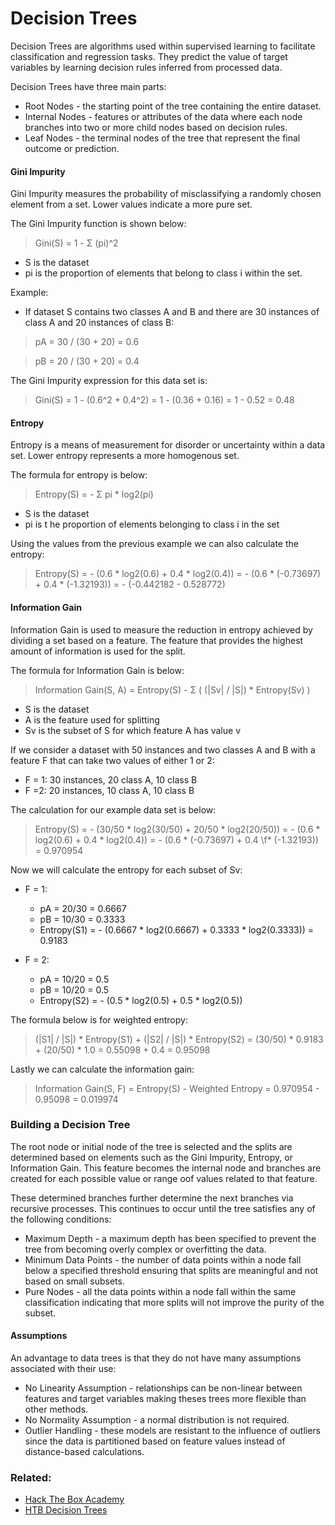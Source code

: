 # Decision Trees

Decision Trees are algorithms used within supervised learning to facilitate classification and regression tasks. They predict the value of target variables by learning decision rules inferred from processed data.

Decision Trees have three main parts:

- Root Nodes - the starting point of the tree containing the entire dataset.
- Internal Nodes - features or attributes of the data where each node branches into two or more child nodes based on decision rules.
- Leaf Nodes - the terminal nodes of the tree that represent the final outcome or prediction.

#### Gini Impurity

Gini Impurity measures the probability of misclassifying a randomly chosen element from a set. Lower values indicate a more pure set.

The Gini Impurity function is shown below:

>Gini(S) = 1 - Σ (pi)^2

- S is the dataset
- pi is the proportion of elements that belong to class i within the set.

Example:

- If dataset S contains two classes A and B and there are 30 instances of class A and 20 instances of class B:

>pA = 30 / (30 + 20) = 0.6

>pB = 20 / (30 + 20) = 0.4

The Gini Impurity expression for this data set is:

>Gini(S) = 1 - (0.6^2 + 0.4^2) 
>= 1 - (0.36 + 0.16) 
>= 1 - 0.52 = 0.48

#### Entropy

Entropy is a means of measurement for disorder or uncertainty within a data set. Lower entropy represents a more homogenous set.

The formula for entropy is below:

>Entropy(S) = - Σ pi \* log2(pi)

- S is the dataset
- pi is t he proportion of elements belonging to class i in the set

Using the values from the previous example we can also calculate the entropy:

>Entropy(S) = - (0.6 \* log2(0.6) + 0.4 \* log2(0.4))
>= - (0.6 \* (-0.73697) + 0.4 \* (-1.32193))
>= - (-0.442182 - 0.528772)

#### Information Gain 

Information Gain is used to measure the reduction in entropy achieved by dividing a set based on a feature. The feature that provides the highest amount of information is used for the split. 

The formula for Information Gain is below:

>Information Gain(S, A) = Entropy(S)  - Σ ( (|Sv| / |S|) \* Entropy(Sv) )

- S is the dataset
- A is the feature used for splitting
- Sv is the subset of S for which feature A has value v

If we consider a dataset with 50 instances and two classes A and B with a feature F that can take two values of either 1 or 2:

- F = 1: 30 instances, 20 class A, 10 class B
- F =2: 20 instances, 10 class A, 10 class B

The calculation for our example data set is below:

>Entropy(S) = - (30/50 \* log2(30/50) + 20/50 \* log2(20/50))
>= - (0.6 \* log2(0.6) + 0.4 \* log2(0.4))
>= - (0.6 \* (-0.73697) + 0.4 \f* (-1.32193))
>= 0.970954

Now we will calculate the entropy for each subset of Sv:

- F = 1:
	- pA = 20/30 = 0.6667
	- pB = 10/30 = 0.3333
	- Entropy(S1) = - (0.6667 \* log2(0.6667) + 0.3333 \* log2(0.3333)) = 0.9183

- F = 2:
	- pA = 10/20 = 0.5
	- pB = 10/20 = 0.5
	- Entropy(S2) = - (0.5 \* log2(0.5) + 0.5 \* log2(0.5))

The formula below is for weighted entropy:

>(|S1| / |S|) \* Entropy(S1) + (|S2| / |S|) \* Entropy(S2)
>= (30/50) \* 0.9183 + (20/50) \* 1.0
>= 0.55098 + 0.4
>= 0.95098

Lastly we can calculate the information gain:

>Information Gain(S, F) = Entropy(S) - Weighted Entropy
>= 0.970954 - 0.95098
>= 0.019974

### Building a Decision Tree

The root node or initial node of the tree is selected and the splits are determined based on elements such as the Gini Impurity, Entropy, or Information Gain. This feature becomes the internal node and branches are created for each possible value or range oof values related to that feature.

These determined branches further determine the next branches via recursive processes. This continues to occur until the tree satisfies any of the following conditions:

- Maximum Depth - a maximum depth has been specified to prevent the tree from becoming overly complex or overfitting the  data.
- Minimum Data Points - the number of data points within a node fall below a specified threshold ensuring that splits are meaningful and not based on small subsets.
- Pure Nodes - all the data points within a node fall within the same classification indicating that more splits will not improve the purity of the subset.

#### Assumptions

An advantage to data trees is that they do not have many assumptions associated with their use:

- No Linearity Assumption - relationships can be non-linear between features and  target variables making theses trees more flexible than other methods.
- No Normality Assumption - a normal distribution is not required.
- Outlier Handling - these models are resistant to the influence of outliers since the data is partitioned based on feature values instead of distance-based calculations.

### Related:
- [Hack The Box Academy](https://academy.hackthebox.com/ "Hack The Box Academy Home page")
- [HTB Decision Trees](https://academy.hackthebox.com/module/290/section/3251 "HTB Decision Trees")